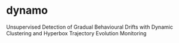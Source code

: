 # dynamo
Unsupervised Detection of Gradual Behavioural Drifts with Dynamic Clustering and Hyperbox Trajectory Evolution Monitoring
